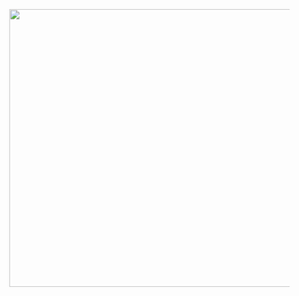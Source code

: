 <img src="https://github.com/user-attachments/assets/49980e32-0fe0-4b09-8084-f2310d34e15e" width=1000 height=500/>
